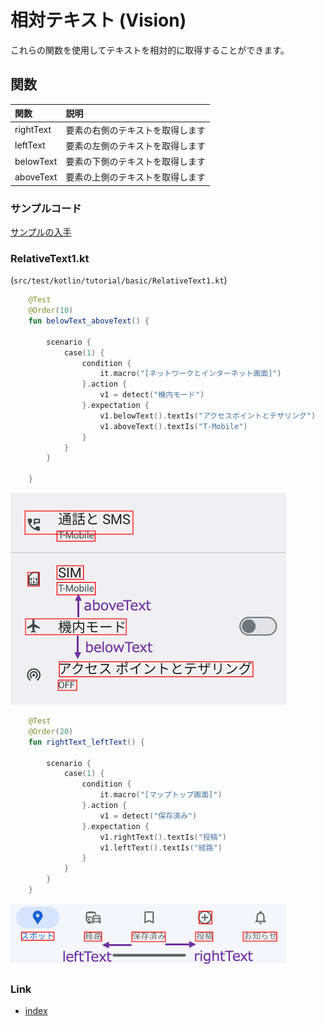 # 相対テキスト (Vision)

これらの関数を使用してテキストを相対的に取得することができます。

## 関数

| 関数        | 説明               |
|:----------|:-----------------|
| rightText | 要素の右側のテキストを取得します |
| leftText  | 要素の左側のテキストを取得します |
| belowText | 要素の下側のテキストを取得します |
| aboveText | 要素の上側のテキストを取得します |

### サンプルコード

[サンプルの入手](../../../getting_samples_ja.md)

### RelativeText1.kt

(`src/test/kotlin/tutorial/basic/RelativeText1.kt`)

```kotlin
    @Test
    @Order(10)
    fun belowText_aboveText() {

        scenario {
            case(1) {
                condition {
                    it.macro("[ネットワークとインターネット画面]")
                }.action {
                    v1 = detect("機内モード")
                }.expectation {
                    v1.belowText().textIs("アクセスポイントとテザリング")
                    v1.aboveText().textIs("T-Mobile")
                }
            }
        }

    }
```

![](_images/above_text_below_text_ja.png)

```kotlin
    @Test
    @Order(20)
    fun rightText_leftText() {

        scenario {
            case(1) {
                condition {
                    it.macro("[マップトップ画面]")
                }.action {
                    v1 = detect("保存済み")
                }.expectation {
                    v1.rightText().textIs("投稿")
                    v1.leftText().textIs("経路")
                }
            }
        }
    }
```

![](_images/right_text_left_text_ja.png)

### Link

- [index](../../../../index_ja.md)
